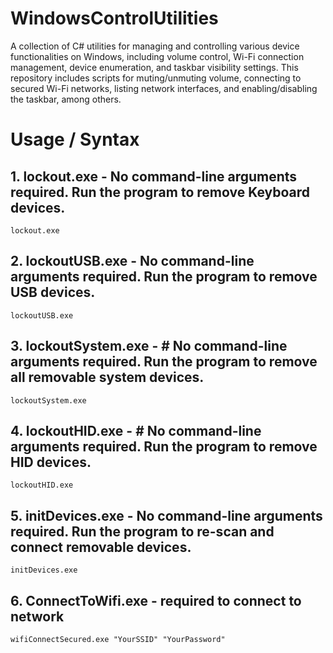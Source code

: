 # WindowsControlUtilities

A collection of C# utilities for managing and controlling various device functionalities on Windows, including volume control, Wi-Fi connection management, device enumeration, and taskbar visibility settings. This repository includes scripts for muting/unmuting volume, connecting to secured Wi-Fi networks, listing network interfaces, and enabling/disabling the taskbar, among others.

# Usage / Syntax

## 1. lockout.exe - No command-line arguments required. Run the program to remove Keyboard devices.
```
lockout.exe
```

## 2. lockoutUSB.exe - No command-line arguments required. Run the program to remove USB devices.
```
lockoutUSB.exe
```

## 3. lockoutSystem.exe - # No command-line arguments required. Run the program to remove all removable system devices.
```
lockoutSystem.exe
```

## 4. lockoutHID.exe - # No command-line arguments required. Run the program to remove HID devices.
```
lockoutHID.exe
```

## 5. initDevices.exe - No command-line arguments required. Run the program to re-scan and connect removable devices.
```
initDevices.exe
```

## 6. ConnectToWifi.exe - <SSID> <password> required to connect to network
```
wifiConnectSecured.exe "YourSSID" "YourPassword"
```
